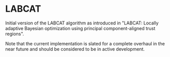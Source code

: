 # LABCAT

Initial version of the LABCAT algorithm as introduced in "LABCAT: Locally adaptive Bayesian optimization using principal component-aligned trust regions".

Note that the current implementation is slated for a complete overhaul in the near future and should be considered to be in active development.
